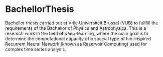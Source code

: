 # BachellorThesis
Bachellor thesis carried out at Vrije Universiteit Brussel (VUB) to fullfill the requirements of the Bachellor of Physics and Astrophysics. This is a research work in the field of deep-learning, where the main goal is to determine the computational capacity of a special type of bio-inspired Recurrent Neural Network (known as Reservoir Computing) used for complex time series analysis.
